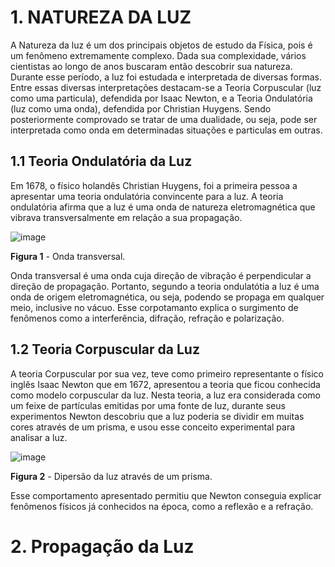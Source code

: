  # 1. NATUREZA DA LUZ
A Natureza da luz é um dos principais objetos de estudo da Física, pois é um fenômeno extremamente complexo. Dada sua complexidade, vários cientistas ao longo de anos buscaram então descobrir sua natureza. Durante esse período, a luz foi estudada e interpretada de diversas formas. Entre essas diversas interpretações destacam-se a Teoria Corpuscular (luz como uma particula), defendida por Isaac Newton, e a Teoria Ondulatória (luz como uma onda), defendida por Christian Huygens. Sendo posteriormente comprovado se tratar de uma dualidade, ou seja, pode ser interpretada como onda em determinadas situações e particulas em outras.

## 1.1 Teoria Ondulatória da Luz

Em 1678, o físico holandês Christian Huygens, foi a primeira pessoa a apresentar uma teoria ondulatória convincente para a luz. A teoria ondulatória afirma que a luz é uma onda de natureza eletromagnética que vibrava transversalmente em relação a sua propagação.

![image](https://user-images.githubusercontent.com/118854820/207201242-debd7958-f2d4-421c-b688-2638e4f2a304.png)

**Figura 1** - Onda transversal.

Onda transversal é uma onda cuja direção de vibração é perpendicular a direção de propagação. Portanto, segundo a teoria ondulatótia a luz é uma onda de origem eletromagnética, ou seja, podendo se propaga em qualquer meio, inclusive no vácuo. Esse corpotamanto explica o surgimento de fenômenos como a interferência, difração, refração e polarização.

## 1.2 Teoria Corpuscular da Luz

A teoria Corpuscular por sua vez, teve como primeiro representante o físico inglês Isaac Newton que em 1672, apresentou a teoria que ficou conhecida como modelo corpuscular da luz. Nesta teoria, a luz era considerada como um feixe de partículas emitidas por uma fonte de luz, durante seus experimentos Newton descobriu que a luz poderia se dividir em muitas cores através de um prisma, e usou esse conceito experimental para analisar a luz.

![image](https://user-images.githubusercontent.com/118854820/207229200-574a82dd-9412-4e74-ba0e-db645e468e7f.png)

**Figura 2** - Dipersão da luz através de um prisma.

Esse comportamento apresentado permitiu que Newton conseguia explicar fenômenos físicos já conhecidos na época, como a reflexão e a refração.

# 2. Propagação da Luz

